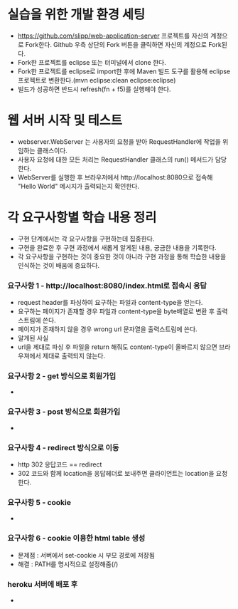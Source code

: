 # 실습을 위한 개발 환경 세팅
* https://github.com/slipp/web-application-server 프로젝트를 자신의 계정으로 Fork한다. Github 우측 상단의 Fork 버튼을 클릭하면 자신의 계정으로 Fork된다.
* Fork한 프로젝트를 eclipse 또는 터미널에서 clone 한다.
* Fork한 프로젝트를 eclipse로 import한 후에 Maven 빌드 도구를 활용해 eclipse 프로젝트로 변환한다.(mvn eclipse:clean eclipse:eclipse)
* 빌드가 성공하면 반드시 refresh(fn + f5)를 실행해야 한다.

# 웹 서버 시작 및 테스트
* webserver.WebServer 는 사용자의 요청을 받아 RequestHandler에 작업을 위임하는 클래스이다.
* 사용자 요청에 대한 모든 처리는 RequestHandler 클래스의 run() 메서드가 담당한다.
* WebServer를 실행한 후 브라우저에서 http://localhost:8080으로 접속해 "Hello World" 메시지가 출력되는지 확인한다.

# 각 요구사항별 학습 내용 정리
* 구현 단계에서는 각 요구사항을 구현하는데 집중한다. 
* 구현을 완료한 후 구현 과정에서 새롭게 알게된 내용, 궁금한 내용을 기록한다.
* 각 요구사항을 구현하는 것이 중요한 것이 아니라 구현 과정을 통해 학습한 내용을 인식하는 것이 배움에 중요하다. 

### 요구사항 1 - http://localhost:8080/index.html로 접속시 응답
* request header를 파싱하여 요구하는 파일과 content-type을 얻는다.
* 요구하는 페이지가 존재할 경우 파일과 content-type을 byte배열로 변환 후 출력스트림에 쓴다.
* 페이지가 존재하지 않을 경우 wrong url 문자열을 출력스트림에 쓴다.
* 알게된 사실
* url을 제대로 파싱 후 파일을 return 해줘도 content-type이 올바르지 않으면 브라우져에서 제대로 출력되지 않는다. 

### 요구사항 2 - get 방식으로 회원가입
* 

### 요구사항 3 - post 방식으로 회원가입
* 

### 요구사항 4 - redirect 방식으로 이동
* http 302 응답코드 == redirect
* 302 코드와 함께 location을 응답헤더로 보내주면 클라이언트는 location을 요청한다. 

### 요구사항 5 - cookie
* 

### 요구사항 6 - cookie 이용한 html table 생성
* 문제점 : 서버에서 set-cookie 시 부모 경로에 저장됨
* 해결 : PATH를 명시적으로 설정해줌(/)

### heroku 서버에 배포 후
* 
